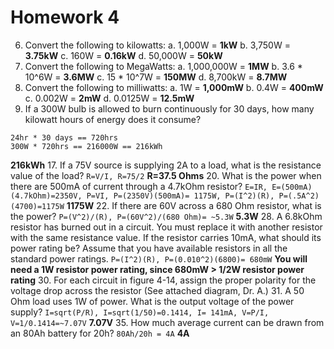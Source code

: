# Homework 4

6. Convert the following to kilowatts:
a. 1,000W = **1kW**
b. 3,750W = **3.75kW**
c. 160W = **0.16kW**
d. 50,000W = **50kW**
7. Convert the following to MegaWatts:
a. 1,000,000W = **1MW**
b. 3.6 \* 10^6W = **3.6MW**
c. 15 \* 10^7W = **150MW**
d. 8,700kW = **8.7MW**
8. Convert the following to milliwatts:
a. 1W = **1,000mW**
b. 0.4W = **400mW**
c. 0.002W = **2mW**
d. 0.0125W = **12.5mW**
12. If a 300W bulb is allowed to burn continuously for 30 days, how many kilowatt hours of energy does it consume?
```
24hr * 30 days == 720hrs
300W * 720hrs == 216000W == 216kWh
```
**216kWh**
17. If a 75V source is supplying 2A to a load, what is the resistance value of the load? `R=V/I, R=75/2` **R=37.5 Ohms**
20. What is the power when there are 500mA of current through a 4.7kOhm resistor? `E=IR, E=(500mA)(4.7kOhm)=2350V, P=VI, P=(2350V)(500mA)= 1175W, P=(I^2)(R), P=(.5A^2)(4700)=1175W` **1175W**
22. If there are 60V across a 680 Ohm resistor, what is the power? `P=(V^2)/(R), P=(60V^2)/(680 Ohm)= ~5.3W` **5.3W**
28. A 6.8kOhm resistor has burned out in a circuit. You must replace it with another resistor with the same resistance value. If the resistor carries 10mA, what should its power rating be? Assume that you have available resistors in all the standard power ratings. `P=(I^2)(R), P=(0.010^2)(6800)= 680mW` **You will need a 1W resistor power rating, since 680mW > 1/2W resistor power rating**
30. For each circuit in figure 4-14, assign the proper polarity for the voltage drop across the resistor (See attached diagram, Dr. A.)
31. A 50 Ohm load uses 1W of power. What is the output voltage of the power supply? `I=sqrt(P/R), I=sqrt(1/50)=0.1414, I= 141mA, V=P/I, V=1/0.1414=~7.07V` **7.07V**
35. How much average current can be drawn from an 80Ah battery for 20h? `80Ah/20h = 4A` **4A**
